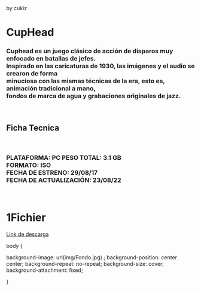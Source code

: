 <!DOCTYPE html>
<html lang="es">
<head>
    <meta charset="UTF-8">
    <title>GameXtrix</title>
    <link rel="stylesheet" href="style.css">
</head>
<body>

<footer>by cukiz</footer>
<h1>CupHead</h1>
<h3>Cuphead es un juego clásico de acción de disparos muy enfocado en batallas de jefes.<br> Inspirado en las caricaturas de 1930, las imágenes y el audio se crearon de forma <br>minuciosa con las mismas técnicas de la era, esto es, animación tradicional a mano, <br>fondos de marca de agua y grabaciones originales de jazz.</h3>
<br>
<img src="img/cuphead game sample.png" alt="">
<br>
<h2>Ficha Tecnica</h2>
<br>
<h3>PLATAFORMA: PC
    PESO TOTAL: 3.1 GB<br>
    FORMATO: ISO <br>
    FECHA DE ESTRENO: 29/08/17<br>
    FECHA DE ACTUALIZACIÓN: 23/08/22</h3>
    <br>
    <h1>1Fichier</h1>
    <a href="https://1fichier.com/?r7o92l1ra9yqo71x6o54">Link de descarga</a>

    

</body>
</html>

body {

background-image: url(img/Fondo.jpg) ;
background-position: center center;
background-repeat: no-repeat;
background-size: cover;
background-attachment: fixed;

}

